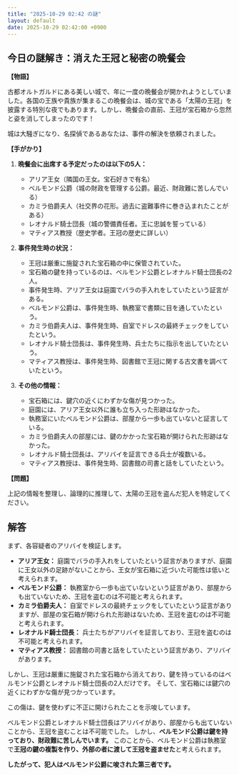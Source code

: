 ```yaml
---
title: "2025-10-29 02:42 の謎"
layout: default
date: 2025-10-29 02:42:00 +0900
---
```

## 今日の謎解き：消えた王冠と秘密の晩餐会

**【物語】**

古都オルトガルドにある美しい城で、年に一度の晩餐会が開かれようとしていました。各国の王族や貴族が集まるこの晩餐会は、城の宝である「太陽の王冠」を披露する特別な夜でもあります。しかし、晩餐会の直前、王冠が宝石箱から忽然と姿を消してしまったのです！

城は大騒ぎになり、名探偵であるあなたは、事件の解決を依頼されました。

**【手がかり】**

1.  **晩餐会に出席する予定だったのは以下の5人：**
    *   アリア王女（隣国の王女。宝石好きで有名）
    *   ベルモンド公爵（城の財政を管理する公爵。最近、財政難に苦しんでいる）
    *   カミラ伯爵夫人（社交界の花形。過去に盗難事件に巻き込まれたことがある）
    *   レオナルド騎士団長（城の警備責任者。王に忠誠を誓っている）
    *   マティアス教授（歴史学者。王冠の歴史に詳しい）

2.  **事件発生時の状況：**
    *   王冠は厳重に施錠された宝石箱の中に保管されていた。
    *   宝石箱の鍵を持っているのは、ベルモンド公爵とレオナルド騎士団長の2人。
    *   事件発生時、アリア王女は庭園でバラの手入れをしていたという証言がある。
    *   ベルモンド公爵は、事件発生時、執務室で書類に目を通していたという。
    *   カミラ伯爵夫人は、事件発生時、自室でドレスの最終チェックをしていたという。
    *   レオナルド騎士団長は、事件発生時、兵士たちに指示を出していたという。
    *   マティアス教授は、事件発生時、図書館で王冠に関する古文書を調べていたという。

3.  **その他の情報：**
    *   宝石箱には、鍵穴の近くにわずかな傷が見つかった。
    *   庭園には、アリア王女以外に誰も立ち入った形跡はなかった。
    *   執務室にいたベルモンド公爵は、部屋から一歩も出ていないと証言している。
    *   カミラ伯爵夫人の部屋には、鍵のかかった宝石箱が開けられた形跡はなかった。
    *   レオナルド騎士団長は、アリバイを証言できる兵士が複数いる。
    *   マティアス教授は、事件発生時、図書館の司書と話をしていたという。

**【問題】**

上記の情報を整理し、論理的に推理して、太陽の王冠を盗んだ犯人を特定してください。

## 解答

まず、各容疑者のアリバイを検証します。

*   **アリア王女：** 庭園でバラの手入れをしていたという証言がありますが、庭園に王女以外の足跡がないことから、王女が宝石箱に近づいた可能性は低いと考えられます。
*   **ベルモンド公爵：** 執務室から一歩も出ていないという証言があり、部屋からも出ていないため、王冠を盗むのは不可能と考えられます。
*   **カミラ伯爵夫人：** 自室でドレスの最終チェックをしていたという証言がありますが、部屋の宝石箱が開けられた形跡はないため、王冠を盗むのは不可能と考えられます。
*   **レオナルド騎士団長：** 兵士たちがアリバイを証言しており、王冠を盗むのは不可能と考えられます。
*   **マティアス教授：** 図書館の司書と話をしていたという証言があり、アリバイがあります。

しかし、王冠は厳重に施錠された宝石箱から消えており、鍵を持っているのはベルモンド公爵とレオナルド騎士団長の2人だけです。
そして、宝石箱には鍵穴の近くにわずかな傷が見つかっています。

この傷は、鍵を使わずに不正に開けられたことを示唆しています。

ベルモンド公爵とレオナルド騎士団長はアリバイがあり、部屋からも出ていないことから、王冠を盗むことは不可能でした。
しかし、**ベルモンド公爵は鍵を持っており、財政難に苦しんでいます。**
このことから、ベルモンド公爵は執務室で**王冠の鍵の複製を作り、外部の者に渡して王冠を盗ませた**と考えられます。

**したがって、犯人はベルモンド公爵に唆された第三者です。**
